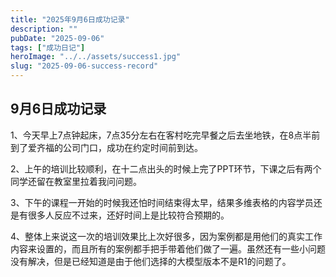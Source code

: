 ```yaml
---
title: "2025年9月6日成功记录"
description: ""
pubDate: "2025-09-06"
tags: ["成功日记"]
heroImage: "../../assets/success1.jpg"
slug: "2025-09-06-success-record"
---
```


## 9月6日成功记录

1、今天早上7点钟起床，7点35分左右在客村吃完早餐之后去坐地铁，在8点半前到了爱齐福的公司门口，成功在约定时间前到达。

2、上午的培训比较顺利，在十二点出头的时候上完了PPT环节，下课之后有两个同学还留在教室里拉着我问问题。

3、下午的课程一开始的时候我还怕时间结束得太早，结果多维表格的内容学员还是有很多人反应不过来，还好时间上是比较符合预期的。

4、整体上来说这一次的培训效果比上次好很多，因为案例都是用他们的真实工作内容来设置的，而且所有的案例都手把手带着他们做了一遍。虽然还有一些小问题没有解决，但是已经知道是由于他们选择的大模型版本不是R1的问题了。
